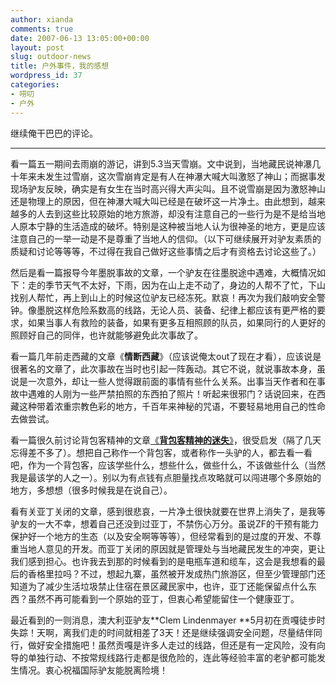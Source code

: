 ```yaml
---
author: xianda
comments: true
date: 2007-06-13 13:05:00+00:00
layout: post
slug: outdoor-news
title: 户外事件，我的感想
wordpress_id: 37
categories:
- 唠叨
- 户外
---
```


继续俺干巴巴的评论。






* * *






看一篇五一期间去雨崩的游记，讲到5.3当天雪崩。文中说到，当地藏民说神瀑几十年来未发生过雪崩，这次雪崩肯定是有人在神瀑大喊大叫激怒了神山；而据事发现场驴友反映，确实是有女生在当时高兴得大声尖叫。且不说雪崩是因为激怒神山还是物理上的原因，但在神瀑大喊大叫已经是在破坏这一片净土。由此想到，越来越多的人去到这些比较原始的地方旅游，却没有注意自己的一些行为是不是给当地人原本宁静的生活造成的破坏。特别是这种被当地人认为很神圣的地方，更是应该注意自己的一举一动是不是尊重了当地人的信仰。（以下可继续展开对驴友素质的质疑和讨论等等等，不过得在我自己做好这些事情之后才有资格去讨论这些了。）




然后是看一篇报导今年墨脱事故的文章，一个驴友在往墨脱途中遇难，大概情况如下：走的季节天气不太好，下雨，因为在山上走不动了，身边的人帮不了忙，下山找别人帮忙，再上到山上的时候这位驴友已经冻死。默哀！再次为我们敲响安全警钟。像墨脱这样危险系数高的线路，无论人员、装备、纪律上都应该有更严格的要求，如果当事人有救险的装备，如果有更多互相照顾的队员，如果同行的人更好的照顾好自己的同伴，也许就能够避免此次事故了。

<!-- more -->


看一篇几年前走西藏的文章《**情断西藏**》（应该说俺太out了现在才看），应该说是很著名的文章了，此次事故在当时也引起一阵轰动。其它不说，就说事故本身，虽说是一次意外，却让一些人觉得跟前面的事情有些什么关系。出事当天作者和在事故中遇难的人刚为一些严禁拍照的东西拍了照片！听起来很邪门？话说回来，在西藏这种带着浓重宗教色彩的地方，千百年来神秘的咒语，不要轻易地用自己的性命去做尝试。




看一篇很久前讨论背包客精神的文章[《**背包客精神的迷失**》](http://www.doyouhike.net/forum/185125,0,0,1.html)，很受启发（隔了几天忘得差不多了）。想把自己称作一个背包客，或者称作一头驴的人，都去看一看吧，作为一个背包客，应该学些什么，想些什么，做些什么，不该做些什么（当然我是最该学的人之一）。别以为有点钱有点胆量找点攻略就可以闯进哪个多原始的地方，多想想（很多时候我是在说自己）。




看有关亚丁关闭的文章，感到很悲哀，一片净土很快就要在世界上消失了，是我等驴友的一大不幸，想着自己还没到过亚丁，不禁伤心万分。虽说ZF的干预有能力保护好一个地方的生态（以及安全啊等等等），但经常看到的是过度的开发、不尊重当地人意见的开发。而亚丁关闭的原因就是管理处与当地藏民发生的冲突，更让我们感到担心。也许我去到那的时候看到的是电瓶车道和缆车，这会是我想看的最后的香格里拉吗？不过，想起九寨，虽然被开发成热门旅游区，但至少管理部门还知道为了减少生活垃圾禁止住宿在景区藏民家中，也许，亚丁还能保留点什么东西？虽然不再可能看到一个原始的亚丁，但衷心希望能留住一个健康亚丁。




最近看到的一则消息，澳大利亚驴友**Clem Lindenmayer **5月初在贡嘎徒步时失踪！天啊，离我们走的时间就相差了3天！还是继续强调安全问题，尽量结伴同行，做好安全措施吧！虽然贡嘎是许多人走过的线路，但还是有一定风险，没有向导的单独行动、不按常规线路行走都是很危险的，连此等经验丰富的老驴都可能发生情况。衷心祝福国际驴友能脱离险境！


